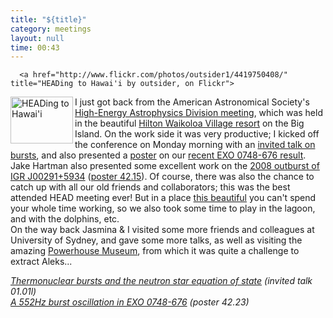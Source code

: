 ```yaml
---
title: "${title}"
category: meetings
layout: null
time: 00:43
---
```

<!-- converted from blosxom format post by dkg 22.1.2022 -->
  <!-- Tuesday, March 16, 2010 10:43 AM-->
      <a href="http://www.flickr.com/photos/outsider1/4419750408/" title="HEADing to Hawai'i by outsider, on Flickr">
<img src="http://farm5.static.flickr.com/4039/4419750408_684414691a_t.jpg" width="100" height="75" alt="HEADing to Hawai'i" align="left" /></a>I just got
back from the American Astronomical Society's
<a href="https://www.confcon.com/head_2010">High-Energy Astrophysics Division
meeting</a>, which was held in the beautiful
<a href="http://www.hiltonwaikoloavillage.com">Hilton Waikoloa Village resort</a>
on the Big Island. On the work side it was very productive; I kicked off the
conference on Monday morning with an
<a href="http://www.abstractsonline.com/Plan/ViewAbstract.aspx?sKey=ce3c4985-a901-4bea-9d2a-e77285bb1cb3&cKey=0f8f1804-37b6-437a-884a-3bdba2ef3967&mKey=%7bA0E71931-7E83-4FC6-A67F-2037FB52A18F%7d">invited
talk on bursts</a>, and also presented a
<a href="http://www.abstractsonline.com/Plan/ViewAbstract.aspx?sKey=70d1ed7b-a5c0-4bb0-91cb-2d82c31e7075&cKey=5a9b17b4-db7c-480b-93b8-c1ce60bdb057&mKey=%7bA0E71931-7E83-4FC6-A67F-2037FB52A18F%7d">poster</a>
on our
<a href="http://users.monash.edu.au/~dgallow/2009/10/its-deja-vu-all-over-again.html">recent
EXO&nbsp;0748-676 result</a>. Jake Hartman also presented some excellent work
on the
<a href="http://users.monash.edu.au/~dgallow/2008/10/plethora-of-pulsars.html">2008 outburst of IGR&nbsp;J00291+5934</a>
(<a href="http://www.abstractsonline.com/Plan/ViewAbstract.aspx?sKey=70d1ed7b-a5c0-4bb0-91cb-2d82c31e7075&cKey=3b9a4b3b-18e6-42e1-94fd-cbff61091a73&mKey=%7bA0E71931-7E83-4FC6-A67F-2037FB52A18F%7d">poster
42.15</a>). Of course, there was also the chance to catch up with all our old
friends and collaborators; this was the best attended HEAD meeting ever! But in
a place
<a href="http://www.flickr.com/photos/outsider1/4419750536/in/photostream">this
beautiful</a> you can't spend your whole time working, so we also took some
time to play in the lagoon, and with the dolphins, etc.<br clear="left"> On the
way back Jasmina & I visited some more friends and colleagues at University of
Sydney, and gave some more talks, as well as visiting the amazing
<a href="http://www.powerhousemuseum.com">Powerhouse Museum</a>, from which it was
quite a challenge to extract Aleks...<p>
<em><a href="http://users.monash.edu.au/~dgallow/docs/HEAD 2010 01.01l.pdf">Thermonuclear bursts and the neutron star equation of state</a> (invited talk 01.01l)<br>
<a href="http://users.monash.edu.au/~dgallow/docs/HEAD 2010 poster.pdf">A 552Hz burst oscillation in EXO 0748-676</a> (poster 42.23)</em>

